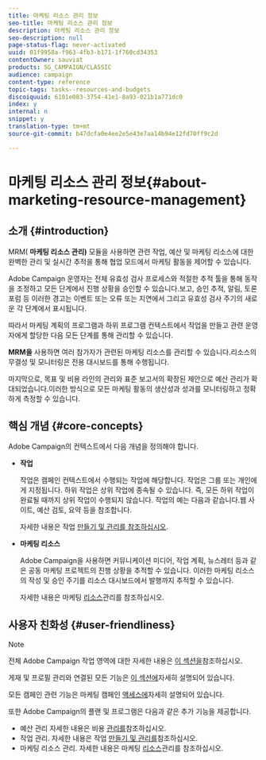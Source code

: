 ```yaml
---
title: 마케팅 리소스 관리 정보
seo-title: 마케팅 리소스 관리 정보
description: 마케팅 리소스 관리 정보
seo-description: null
page-status-flag: never-activated
uuid: 01f9958a-f963-4fb3-b171-1f760cd34353
contentOwner: sauviat
products: SG_CAMPAIGN/CLASSIC
audience: campaign
content-type: reference
topic-tags: tasks--resources-and-budgets
discoiquuid: 6101e083-3754-41e1-8a93-021b1a771dc0
index: y
internal: n
snippet: y
translation-type: tm+mt
source-git-commit: b47dcfa0e4ee2e5e43e7aa14b94e12fd70ff9c2d

---
```



# 마케팅 리소스 관리 정보{#about-marketing-resource-management}

## 소개 {#introduction}

MRM( **마케팅 리소스 관리)** 모듈을 사용하면 관련 작업, 예산 및 마케팅 리소스에 대한 완벽한 관리 및 실시간 추적을 통해 협업 모드에서 마케팅 활동을 제어할 수 있습니다.

Adobe Campaign 운영자는 전체 유효성 검사 프로세스와 적절한 추적 툴을 통해 동작을 조정하고 모든 단계에서 진행 상황을 승인할 수 있습니다.보고, 승인 추적, 알림, 토론 포럼 등 이러한 경고는 이벤트 또는 오류 또는 지연에서 그리고 유효성 검사 주기의 새로운 각 단계에서 표시됩니다.

따라서 마케팅 계획의 프로그램과 하위 프로그램 컨텍스트에서 작업을 만들고 관련 운영자에게 할당한 다음 모든 단계를 통해 관리할 수 있습니다.

**MRM을** 사용하면 여러 참가자가 관련된 마케팅 리소스를 관리할 수 있습니다.리소스의 무결성 및 모니터링은 전용 대시보드를 통해 수행됩니다.

마지막으로, 목표 및 비용 라인의 관리와 표준 보고서의 확장된 제안으로 예산 관리가 확대되었습니다.이러한 방식으로 모든 마케팅 활동의 생산성과 성과를 모니터링하고 정확하게 측정할 수 있습니다.

## 핵심 개념 {#core-concepts}

Adobe Campaign의 컨텍스트에서 다음 개념을 정의해야 합니다.

* **작업**

   작업은 캠페인 컨텍스트에서 수행되는 작업에 해당합니다. 작업은 그룹 또는 개인에게 지정됩니다. 하위 작업은 상위 작업에 종속될 수 있습니다. 즉, 모든 하위 작업이 완료될 때까지 상위 작업이 수행되지 않습니다. 작업의 예는 다음과 같습니다.웹 사이트, 예산 검토, 요약 등을 참조합니다.

   자세한 내용은 작업 [만들기 및 관리를 참조하십시오](../../campaign/using/creating-and-managing-tasks.md).

* **마케팅 리소스**

   Adobe Campaign을 사용하면 커뮤니케이션 미디어, 작업 계획, 뉴스레터 등과 같은 공동 마케팅 프로젝트의 진행 상황을 추적할 수 있습니다. 이러한 마케팅 리소스의 작성 및 승인 주기를 리소스 대시보드에서 발행까지 추적할 수 있습니다.

   자세한 내용은 마케팅 [리소스](../../campaign/using/managing-marketing-resources.md)관리를 참조하십시오.

## 사용자 친화성 {#user-friendliness}

>[!NOTE]
>
>전체 Adobe Campaign 작업 영역에 대한 자세한 내용은 [이 섹션을](../../platform/using/adobe-campaign-workspace.md)참조하십시오.
>  
>게재 및 프로필 관리와 연결된 모든 기능은 [이 섹션에](../../delivery/using/communication-channels.md)자세히 설명되어 있습니다.
>
>모든 캠페인 관련 기능은 마케팅 캠페인 [액세스에](../../campaign/using/accessing-marketing-campaigns.md)자세히 설명되어 있습니다.

또한 Adobe Campaign의 플랜 및 프로그램은 다음과 같은 추가 기능을 제공합니다.

* 예산 관리 자세한 내용은 비용 [관리를](../../campaign/using/controlling-costs.md)참조하십시오.
* 작업 관리. 자세한 내용은 작업 [만들기 및 관리를](../../campaign/using/creating-and-managing-tasks.md)참조하십시오.
* 마케팅 리소스 관리. 자세한 내용은 마케팅 [리소스](../../campaign/using/managing-marketing-resources.md)관리를 참조하십시오.

